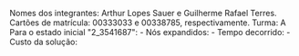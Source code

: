 Nomes dos integrantes: Arthur Lopes Sauer e Guilherme Rafael Terres.
Cartões de matrícula: 00333033 e 00338785, respectivamente.
Turma: A
Para o estado inicial "2_3541687":
    - Nós expandidos:
    - Tempo decorrido:
    - Custo da solução: 
